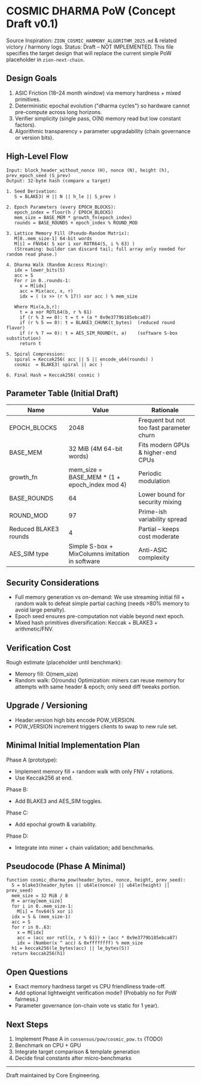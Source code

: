 # COSMIC DHARMA PoW (Concept Draft v0.1)

Source Inspiration: `ZION_COSMIC_HARMONY_ALGORITHM_2025.md` & related victory / harmony logs.
Status: Draft – NOT IMPLEMENTED. This file specifies the target design that will replace the current simple PoW placeholder in `zion-next-chain`.

## Design Goals
1. ASIC Friction (18–24 month window) via memory hardness + mixed primitives.
2. Deterministic epochal evolution ("dharma cycles") so hardware cannot pre-compute across long horizons.
3. Verifier simplicity (single pass, O(N) memory read but low constant factors).
4. Algorithmic transparency + parameter upgradability (chain governance or version bits).

## High-Level Flow
```
Input: block_header_without_nonce (H), nonce (N), height (h), prev_epoch_seed (S_prev)
Output: 32-byte hash (compare ≤ target)

1. Seed Derivation:
   S = BLAKE3( H || N || h_le || S_prev )

2. Epoch Parameters (every EPOCH_BLOCKS):
   epoch_index = floor(h / EPOCH_BLOCKS)
   mem_size = BASE_MEM * growth_fn(epoch_index)
   rounds = BASE_ROUNDS + epoch_index % ROUND_MOD

3. Lattice Memory Fill (Pseudo-Random Matrix):
   M[0..mem_size-1] 64-bit words
   M[i] = FNV64( S xor i xor ROTR64(S, i % 63) )
   (Streaming: builder can discard tail; full array only needed for random read phase.)

4. Dharma Walk (Random Access Mixing):
   idx = lower_bits(S)
   acc = S
   For r in 0..rounds-1:
     x = M[idx]
     acc = Mix(acc, x, r)
     idx = ( (x >> (r % 17)) xor acc ) % mem_size

   Where Mix(a,b,r):
     t = a xor ROTL64(b, r % 61)
     if (r % 3 == 0): t = t + (a * 0x9e3779b185ebca87)
     if (r % 5 == 0): t = BLAKE3_CHUNK(t_bytes)  (reduced round flavor)
     if (r % 7 == 0): t = AES_SIM_ROUND(t, a)    (software S-box substitution)
     return t

5. Spiral Compression:
   spiral = Keccak256( acc || S || encode_u64(rounds) )
   cosmic  = BLAKE3( spiral || acc )

6. Final Hash = Keccak256( cosmic )
```

## Parameter Table (Initial Draft)
| Name | Value | Rationale |
|------|-------|-----------|
| EPOCH_BLOCKS | 2048 | Frequent but not too fast parameter churn |
| BASE_MEM | 32 MiB (4M 64-bit words) | Fits modern GPUs & higher-end CPUs |
| growth_fn | mem_size = BASE_MEM * (1 + epoch_index mod 4) | Periodic modulation |
| BASE_ROUNDS | 64 | Lower bound for security mixing |
| ROUND_MOD | 97 | Prime-ish variability spread |
| Reduced BLAKE3 rounds | 4 | Partial – keeps cost moderate |
| AES_SIM type | Simple S-box + MixColumns imitation in software | Anti-ASIC complexity |

## Security Considerations
- Full memory generation vs on-demand: We use streaming initial fill + random walk to defeat simple partial caching (needs >80% memory to avoid large penalty).
- Epoch seed ensures pre-computation not viable beyond next epoch.
- Mixed hash primitives diversification: Keccak + BLAKE3 + arithmetic/FNV.

## Verification Cost
Rough estimate (placeholder until benchmark):
- Memory fill: O(mem_size)
- Random walk: O(rounds)
Optimization: miners can reuse memory for attempts with same header & epoch; only seed diff tweaks portion.

## Upgrade / Versioning
- Header.version high bits encode POW_VERSION.
- POW_VERSION increment triggers clients to swap to new rule set.

## Minimal Initial Implementation Plan
Phase A (prototype):
- Implement memory fill + random walk with only FNV + rotations.
- Use Keccak256 at end.

Phase B:
- Add BLAKE3 and AES_SIM toggles.

Phase C:
- Add epochal growth & variability.

Phase D:
- Integrate into miner + chain validation; add benchmarks.

## Pseudocode (Phase A Minimal)
```
function cosmic_dharma_pow(header_bytes, nonce, height, prev_seed):
  S = blake3(header_bytes || u64le(nonce) || u64le(height) || prev_seed)
  mem_size = 32 MiB / 8
  M = array[mem_size]
  for i in 0..mem_size-1:
    M[i] = fnv64(S xor i)
  idx = S & (mem_size-1)
  acc = S
  for r in 0..63:
    x = M[idx]
    acc = (acc xor rotl(x, r % 61)) + (acc * 0x9e3779b185ebca87)
    idx = (Number(x ^ acc) & 0xffffffff) % mem_size
  h1 = keccak256(le_bytes(acc) || le_bytes(S))
  return keccak256(h1)
```

## Open Questions
- Exact memory hardness target vs CPU friendliness trade-off.
- Add optional lightweight verification mode? (Probably no for PoW fairness.)
- Parameter governance (on-chain vote vs static for 1 year).

## Next Steps
1. Implement Phase A in `consensus/pow/cosmic_pow.ts` (TODO)
2. Benchmark on CPU + GPU
3. Integrate target comparison & template generation
4. Decide final constants after micro-benchmarks

---
Draft maintained by Core Engineering.
